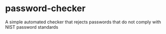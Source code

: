 # password-checker
A simple automated checker that rejects passwords that do not comply with NIST password standards
